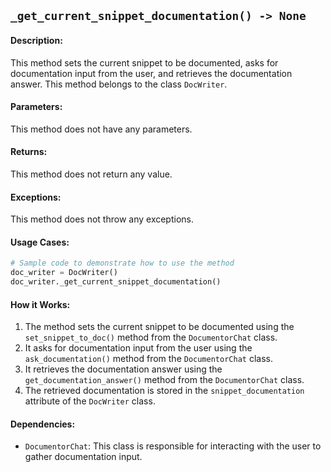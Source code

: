 ## `_get_current_snippet_documentation() -> None`

#### Description:
This method sets the current snippet to be documented, asks for documentation input from the user, and retrieves the documentation answer. This method belongs to the class `DocWriter`.

#### Parameters:
This method does not have any parameters.

#### Returns:
This method does not return any value.

#### Exceptions:
This method does not throw any exceptions.

#### Usage Cases:

```python
# Sample code to demonstrate how to use the method
doc_writer = DocWriter()
doc_writer._get_current_snippet_documentation()
```

#### How it Works:
1. The method sets the current snippet to be documented using the `set_snippet_to_doc()` method from the `DocumentorChat` class.
2. It asks for documentation input from the user using the `ask_documentation()` method from the `DocumentorChat` class.
3. It retrieves the documentation answer using the `get_documentation_answer()` method from the `DocumentorChat` class.
4. The retrieved documentation is stored in the `snippet_documentation` attribute of the `DocWriter` class.

#### Dependencies:
- `DocumentorChat`: This class is responsible for interacting with the user to gather documentation input.